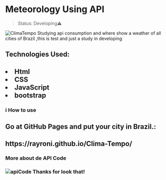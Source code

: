 <h1> Meteorology Using API</h1>

>Status: Developing⚠️

<img src="https://media.discordapp.net/attachments/914344565073412126/968490537420206110/Clima_tempo.JPG?width=1354&height=676"
     alt="ClimaTempo">
Studying api consumption and where show a weather of all cities of  Brazil ,this is test and just a study in developing 
<h2>Technologies Used:<h2>
 <li>Html</li>
 <li>CSS</li>
 <li>JavaScript</li>
  <li>bootstrap</li>
  
 <h3> ℹ️ How to use<h3>
 <h2>Go at GitHub Pages and put your city in Brazil.:<h2/>
https://rayroni.github.io/Clima-Tempo/

<h3> More about de API Code<h3>
<img src="https://media.discordapp.net/attachments/914344565073412126/968841293243490364/Api.JPG?width=1354&height=676"
     alt="apiCode">
     Thanks for look that!
